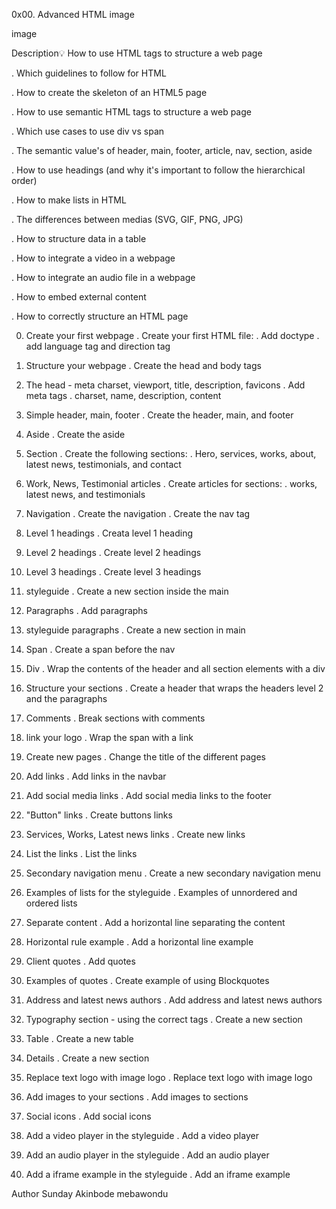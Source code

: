 0x00. Advanced HTML
image

image

Description:bulb:
How to use HTML tags to structure a web page

. Which guidelines to follow for HTML

. How to create the skeleton of an HTML5 page

. How to use semantic HTML tags to structure a web page

. Which use cases to use div vs span

. The semantic value's of header, main, footer, article, nav, section, aside

. How to use headings (and why it's important to follow the hierarchical order)

. How to make lists in HTML

. The differences between medias (SVG, GIF, PNG, JPG)

. How to structure data in a table

. How to integrate a video in a webpage

. How to integrate an audio file in a webpage

. How to embed external content

. How to correctly structure an HTML page

0. Create your first webpage
. Create your first HTML file: . Add doctype . add language tag and direction tag

1. Structure your webpage
. Create the head and body tags

2. The head - meta charset, viewport, title, description, favicons
. Add meta tags . charset, name, description, content

3. Simple header, main, footer
. Create the header, main, and footer

4. Aside
. Create the aside

5. Section
. Create the following sections: . Hero, services, works, about, latest news, testimonials, and contact

6. Work, News, Testimonial articles
. Create articles for sections: . works, latest news, and testimonials

7. Navigation
. Create the navigation . Create the nav tag

8. Level 1 headings
. Creata level 1 heading

9. Level 2 headings
. Create level 2 headings

10. Level 3 headings
. Create level 3 headings

11. styleguide
. Create a new section inside the main

12. Paragraphs
. Add paragraphs

13. styleguide paragraphs
. Create a new section in main

14. Span
. Create a span before the nav

15. Div
. Wrap the contents of the header and all section elements with a div

16. Structure your sections
. Create a header that wraps the headers level 2 and the paragraphs

17. Comments
. Break sections with comments

18. link your logo
. Wrap the span with a link

19. Create new pages
. Change the title of the different pages

20. Add links
. Add links in the navbar

21. Add social media links
. Add social media links to the footer

22. "Button" links
. Create buttons links

23. Services, Works, Latest news links
. Create new links

24. List the links
. List the links

25. Secondary navigation menu
. Create a new secondary navigation menu

26. Examples of lists for the styleguide
. Examples of unnordered and ordered lists

27. Separate content
. Add a horizontal line separating the content

28. Horizontal rule example
. Add a horizontal line example

29. Client quotes
. Add quotes

30. Examples of quotes
. Create example of using Blockquotes

31. Address and latest news authors
. Add address and latest news authors

32. Typography section - using the correct tags
. Create a new section

33. Table
. Create a new table

34. Details
. Create a new section

35. Replace text logo with image logo
. Replace text logo with image logo

36. Add images to your sections
. Add images to sections

37. Social icons
. Add social icons

38. Add a video player in the styleguide
. Add a video player

39. Add an audio player in the styleguide
. Add an audio player

40. Add a iframe example in the styleguide
. Add an iframe example

Author
Sunday Akinbode mebawondu
